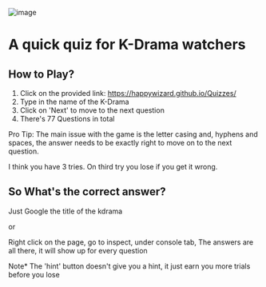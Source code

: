 ![image](https://github.com/user-attachments/assets/5e7f6b1e-77fd-4d67-a4d0-1df0a8414c59)

# A quick quiz for K-Drama watchers 

## How to Play?
1. Click on the provided link: https://happywizard.github.io/Quizzes/
2. Type in the name of the K-Drama
3. Click on 'Next' to move to the next question
4. There's 77 Questions in total

Pro Tip: The main issue with the game is the letter casing and, hyphens and spaces, the answer needs to be exactly right to move on to the next question. 

I think you have 3 tries. On third try you lose if you get it wrong.

## So What's the correct answer?
Just Google the title of the kdrama 

or

Right click on the page, go to inspect, under console tab,
The answers are all there, it will show up for every question

Note* The 'hint' button doesn't give you a hint, it just earn you more trials before you lose 
